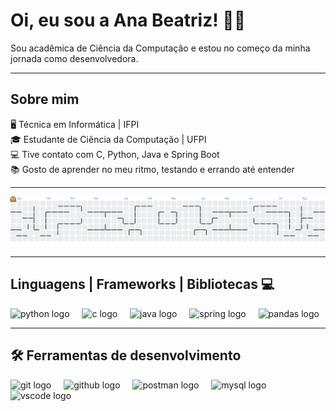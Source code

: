 <h1 align="left">Oi, eu sou a Ana Beatriz! 👋💙</h1>

<p align="left">Sou acadêmica de Ciência da Computação e estou no começo da minha jornada como desenvolvedora.</p>

---

<h2 align="left">Sobre mim</h2>

<p align="left">
🖥️ Técnica em Informática | IFPI<br>
🎓 Estudante de Ciência da Computação | UFPI<br>
💻 Tive contato com C, Python, Java e Spring Boot<br>
📚 Gosto de aprender no meu ritmo, testando e errando até entender
</p>

---

<picture>
  <source media="(prefers-color-scheme: dark)" srcset="https://raw.githubusercontent.com/ana-beatriz-ssc/ana-beatriz-ssc/output/pacman-contribution-graph-dark.svg">
  <source media="(prefers-color-scheme: light)" srcset="https://raw.githubusercontent.com/ana-beatriz-ssc/ana-beatriz-ssc/output/pacman-contribution-graph.svg">
  <img alt="pacman contribution graph" src="https://raw.githubusercontent.com/ana-beatriz-ssc/ana-beatriz-ssc/output/pacman-contribution-graph.svg">
</picture>

---

<h2 align="left">Linguagens | Frameworks | Bibliotecas 💻</h2>

<div align="left">
  <img src="https://cdn.jsdelivr.net/gh/devicons/devicon/icons/python/python-original.svg" height="40" alt="python logo"  />
  <img width="12" />
  <img src="https://cdn.jsdelivr.net/gh/devicons/devicon/icons/c/c-original.svg" height="40" alt="c logo"  />
  <img width="12" />
  <img src="https://cdn.jsdelivr.net/gh/devicons/devicon/icons/java/java-original.svg" height="40" alt="java logo"  />
  <img width="12" />
  <img src="https://cdn.jsdelivr.net/gh/devicons/devicon/icons/spring/spring-original.svg" height="40" alt="spring logo"  />
  <img width="12" />
  <img src="https://cdn.jsdelivr.net/gh/devicons/devicon/icons/pandas/pandas-original.svg" height="40" alt="pandas logo"  />
</div>

---

<h2 align="left">🛠️ Ferramentas de desenvolvimento</h2>

<div align="left">
  <img src="https://cdn.jsdelivr.net/gh/devicons/devicon/icons/git/git-original.svg" height="40" alt="git logo"  />
  <img width="12" />
  <img src="https://cdn.jsdelivr.net/gh/devicons/devicon/icons/github/github-original.svg" height="40" alt="github logo"  />
  <img width="12" />
  <img src="https://skillicons.dev/icons?i=postman" height="40" alt="postman logo"  />
  <img width="12" />
  <img src="https://cdn.jsdelivr.net/gh/devicons/devicon/icons/mysql/mysql-original.svg" height="40" alt="mysql logo"  />
  <img width="12" />
  <img src="https://cdn.jsdelivr.net/gh/devicons/devicon/icons/vscode/vscode-original.svg" height="40" alt="vscode logo"  />
</div>
